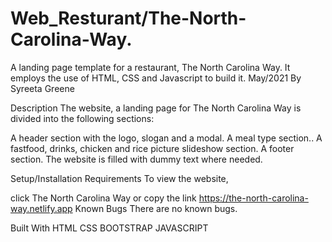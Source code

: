 # Web_Resturant/The-North-Carolina-Way.

A landing page template for a restaurant, The North Carolina Way. It employs the use of HTML, CSS and Javascript to build it. May/2021
By Syreeta Greene

Description
The website, a landing page for The North Carolina Way is divided into the following sections:

A header section with the logo, slogan and a modal.
A meal type section..
A fastfood, drinks, chicken and rice picture slideshow section.
A footer section.
The website is filled with dummy text where needed.

Setup/Installation Requirements
To view the website,

click The North Carolina Way or
copy the link https://the-north-carolina-way.netlify.app
Known Bugs
There are no known bugs.

Built With
HTML
CSS
BOOTSTRAP
JAVASCRIPT
